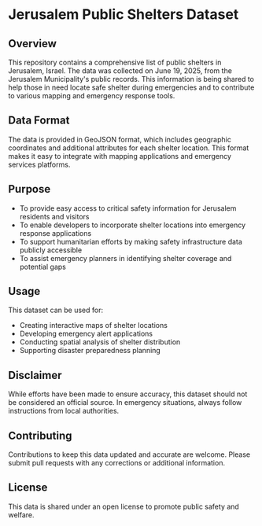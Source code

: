 # Jerusalem Public Shelters Dataset

## Overview
This repository contains a comprehensive list of public shelters in Jerusalem, Israel. The data was collected on June 19, 2025, from the Jerusalem Municipality's public records. This information is being shared to help those in need locate safe shelter during emergencies and to contribute to various mapping and emergency response tools.

## Data Format
The data is provided in GeoJSON format, which includes geographic coordinates and additional attributes for each shelter location. This format makes it easy to integrate with mapping applications and emergency services platforms.

## Purpose
- To provide easy access to critical safety information for Jerusalem residents and visitors
- To enable developers to incorporate shelter locations into emergency response applications
- To support humanitarian efforts by making safety infrastructure data publicly accessible
- To assist emergency planners in identifying shelter coverage and potential gaps

## Usage
This dataset can be used for:
- Creating interactive maps of shelter locations
- Developing emergency alert applications
- Conducting spatial analysis of shelter distribution
- Supporting disaster preparedness planning

## Disclaimer
While efforts have been made to ensure accuracy, this dataset should not be considered an official source. In emergency situations, always follow instructions from local authorities.

## Contributing
Contributions to keep this data updated and accurate are welcome. Please submit pull requests with any corrections or additional information.

## License
This data is shared under an open license to promote public safety and welfare.
